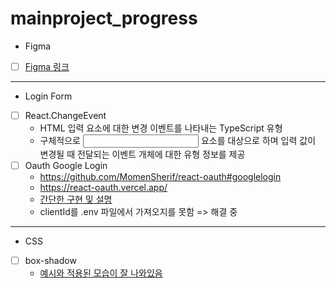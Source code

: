 # mainproject_progress

- Figma
 - [ ] [Figma 링크](https://www.figma.com/file/Hals1rmN2TKl0AMwazbSSc/SEB_%EB%A9%94%EC%9D%B8%ED%94%8C%EC%A0%9D?type=design&node-id=0-1&mode=design&t=L3CFX8joEtamLaRg-0)

---
- Login Form
 - [ ] React.ChangeEvent<HTMLInputElement>
   - HTML 입력 요소에 대한 변경 이벤트를 나타내는 TypeScript 유형
   - 구체적으로 <input> 요소를 대상으로 하며 입력 값이 변경될 때 전달되는 이벤트 개체에 대한 유형 정보를 제공
 - [ ] Oauth Google Login
   - https://github.com/MomenSherif/react-oauth#googlelogin
   - https://react-oauth.vercel.app/
   - [간단한 구현 및 설명](https://stack94.tistory.com/entry/React-%EA%B5%AC%EA%B8%80-%EB%A1%9C%EA%B7%B8%EC%9D%B8Google-Login-%EB%A6%AC%EC%95%A1%ED%8A%B8React%EC%97%90%EC%84%9C-%EA%B5%AC%ED%98%84%ED%95%B4%EB%B3%B4%EC%9E%90)
   - clientId를 .env 파일에서 가져오지를 못함 => 해결 중
---
 - CSS
  - [ ] box-shadow
    - [예시와 적용된 모습이 잘 나와있음](https://blog.logrocket.com/three-ways-style-css-box-shadow-effects/)
